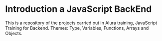 # Introduction a JavaScript BackEnd

This is a repository of the projects carried out in Alura training, JavaScript Training for Backend.
Themes: Type, Variables, Functions, Arrays and Objects.
